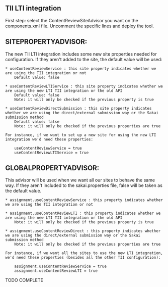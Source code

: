 TII LTI integration
-------------------

First step: select the ContentReviewSiteAdvisor you want on the components.xml file. Uncomment the specific lines and deploy the tool.

SITEPROPERTYADVISOR:
--------------------
The new TII LTI integration includes some new site properties needed for configuration. If they aren't added to the site, the default value will be used:

	* useContentReviewService : this site property indicates whether we are using the TII integration or not
		Default value: false
	
	* useContentReviewLTIService : this site property indicates whether we are using the new LTI TII integration or the old API
		Default value: false
		Note: it will only be checked if the previous property is true
		
	* useContentReviewDirectSubmission : this site property indicates whether we are using the direct/external submission way or the Sakai submission method
		Default value: false
		Note: it will only be checked if the previous properties are true
	
	For instance, if we want to set up a new site for using the new LTI integration we'd need these properties:

		useContentReviewService = true
		useContentReviewLTIService = true
	
GLOBALPROPERTYADVISOR:
----------------------
This advisor will be used when we want all our sites to behave the same way. If they aren't included to the sakai.properties file, false will be taken as the default value.

	* assignment.useContentReviewService : this property indicates whether we are using the TII integration or not
	
	* assignment.useContentReviewLTI : this property indicates whether we are using the new LTI TII integration or the old API
		Note: it will only be checked if the previous property is true
		
	* assignment.useContentReviewDirect : this property indicates whether we are using the direct/external submission way or the Sakai submission method
		Note: it will only be checked if the previous properties are true
	
	For instance, if we want all the sites to use the new LTI integration, we'd need these properties (besides all the other TII configuration):

		assignment.useContentReviewService = true
		assignment.useContentReviewLTI = true

	
TODO COMPLETE